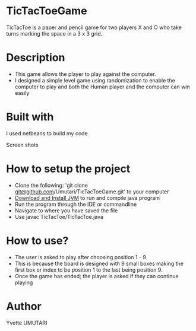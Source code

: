 # TicTacToeGame
TicTacToe is a paper and pencil game for two players X and O who take turns marking the space in a 3 x 3 grid. 

# Description
- This game allows the player to play against the computer. 
- I designed a simple level game using randomization to enable the computer to play and both the Human player and the computer can win easily

# Built with
I used netbeans to build my code

Screen shots

# How to setup the project

- Clone the following: 'git clone git@github.com/Umutari/TicTacToeGame.git' to your computer
- [Download and Install JVM](https://www.usitility.com/java-virtual-machine/download-windows-10) to run and compile java program
- Run the program through the IDE or commandline 
- Navigate to where you have saved the file
- Use javac TicTacToe/TicTacToe.java 


# How to use?
- The user is asked to play after choosing position 1 - 9 
- This is because the board is designed with 9 small boxes making the first box or index to be position 1 to the last being position 9.
- Once the game has ended; the player is asked if they can continue playing 





# Author
Yvette UMUTARI

